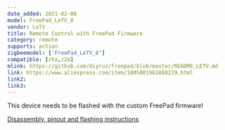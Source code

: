 ```yaml
---
date_added: 2021-02-08
model: FreePad_LeTV_8
vendor: LeTV
title: Remote Control with FreePad Firmware
category: remote
supports: action
zigbeemodel: ['FreePad_LeTV_8']
compatible: [zha,z2m]
mlink: https://github.com/diyruz/freepad/blob/master/README_LETV.md
link: https://www.aliexpress.com/item/1005001962088229.html
link2: 
link3: 
---
```


This device needs to be flashed with the custom FreePad firmware!

[Disassembly, pinout and flashing instructions](https://github.com/diyruz/freepad/blob/master/README_LETV.md)
